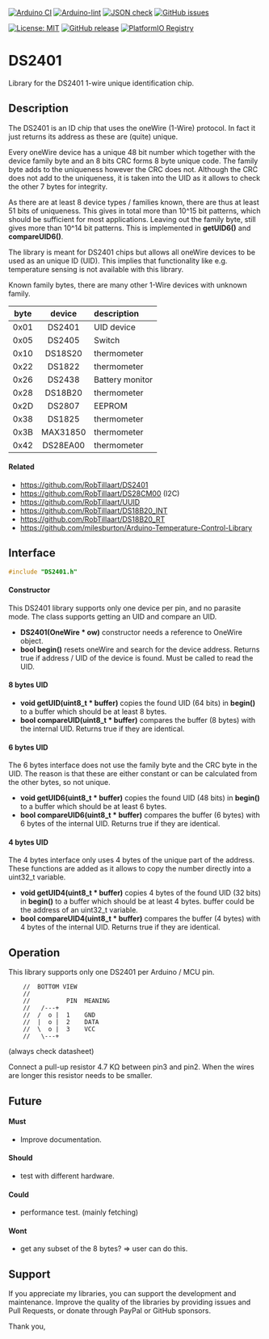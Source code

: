 
[![Arduino CI](https://github.com/RobTillaart/DS2401/workflows/Arduino%20CI/badge.svg)](https://github.com/marketplace/actions/arduino_ci)
[![Arduino-lint](https://github.com/RobTillaart/DS2401/actions/workflows/arduino-lint.yml/badge.svg)](https://github.com/RobTillaart/DS2401/actions/workflows/arduino-lint.yml)
[![JSON check](https://github.com/RobTillaart/DS2401/actions/workflows/jsoncheck.yml/badge.svg)](https://github.com/RobTillaart/DS2401/actions/workflows/jsoncheck.yml)
[![GitHub issues](https://img.shields.io/github/issues/RobTillaart/DS2401.svg)](https://github.com/RobTillaart/DS2401/issues)

[![License: MIT](https://img.shields.io/badge/license-MIT-green.svg)](https://github.com/RobTillaart/DS2401/blob/master/LICENSE)
[![GitHub release](https://img.shields.io/github/release/RobTillaart/DS2401.svg?maxAge=3600)](https://github.com/RobTillaart/DS2401/releases)
[![PlatformIO Registry](https://badges.registry.platformio.org/packages/robtillaart/library/DS2401.svg)](https://registry.platformio.org/libraries/robtillaart/DS2401)


# DS2401

Library for the DS2401 1-wire unique identification chip.


## Description

The DS2401 is an ID chip that uses the oneWire (1-Wire) protocol. 
In fact it just returns its address as these are (quite) unique.

Every oneWire device has a unique 48 bit number which together with
the device family byte and an 8 bits CRC forms 8 byte unique code.
The family byte adds to the uniqueness however the CRC does not.
Although the CRC does not add to the uniqueness, it is taken into
the UID as it allows to check the other 7 bytes for integrity.

As there are at least 8 device types / families known, there are 
thus at least 51 bits of uniqueness.
This gives in total more than 10^15 bit patterns, which should be 
sufficient for most applications.
Leaving out the family byte, still gives more than 10^14 bit patterns.
This is implemented in **getUID6()** and **compareUID6()**.

The library is meant for DS2401 chips but allows all oneWire devices
to be used as an unique ID (UID). This implies that functionality
like e.g. temperature sensing is not available with this library.

Known family bytes, there are many other 1-Wire devices with unknown family.

|  byte  |  device    |  description  |
|:------:|:----------:|:--------------|
|  0x01  |  DS2401    |  UID device
|  0x05  |  DS2405    |  Switch
|  0x10  |  DS18S20   |  thermometer
|  0x22  |  DS1822    |  thermometer
|  0x26  |  DS2438    |  Battery monitor
|  0x28  |  DS18B20   |  thermometer
|  0x2D  |  DS2807    |  EEPROM
|  0x38  |  DS1825    |  thermometer
|  0x3B  |  MAX31850  |  thermometer
|  0x42  |  DS28EA00  |  thermometer


#### Related

- https://github.com/RobTillaart/DS2401
- https://github.com/RobTillaart/DS28CM00    (I2C)
- https://github.com/RobTillaart/UUID
- https://github.com/RobTillaart/DS18B20_INT
- https://github.com/RobTillaart/DS18B20_RT
- https://github.com/milesburton/Arduino-Temperature-Control-Library


## Interface

```cpp
#include "DS2401.h"
```

#### Constructor

This DS2401 library supports only one device per pin, and no parasite mode.
The class supports getting an UID and compare an UID.

- **DS2401(OneWire \* ow)** constructor needs a reference to OneWire object.
- **bool begin()** resets oneWire and search for the device address. 
Returns true if address / UID of the device is found.
Must be called to read the UID.


#### 8 bytes UID

- **void getUID(uint8_t \* buffer)** copies the found UID (64 bits) in 
**begin()** to a buffer which should be at least 8 bytes.
- **bool compareUID(uint8_t \* buffer)** compares the buffer (8 bytes) 
with the internal UID. Returns true if they are identical.


#### 6 bytes UID

The 6 bytes interface does not use the family byte and the CRC byte in the UID.
The reason is that these are either constant or can be calculated from the other
bytes, so not unique.

- **void getUID6(uint8_t \* buffer)** copies the found UID (48 bits) in 
**begin()** to a buffer which should be at least 6 bytes.
- **bool compareUID6(uint8_t \* buffer)** compares the buffer (6 bytes) 
with 6 bytes of the internal UID.
Returns true if they are identical.


#### 4 bytes UID

The 4 bytes interface only uses 4 bytes of the unique part of the address.
These functions are added as it allows to copy the number directly into a
uint32_t variable.

- **void getUID4(uint8_t \* buffer)** copies 4 bytes of the found UID (32 bits) in 
**begin()** to a buffer which should be at least 4 bytes.
buffer could be the address of an uint32_t variable.
- **bool compareUID4(uint8_t \* buffer)** compares the buffer (4 bytes) 
with 4 bytes of the internal UID.
Returns true if they are identical.


## Operation

This library supports only one DS2401 per Arduino / MCU pin.

```
    //  BOTTOM VIEW
    //
    //          PIN  MEANING
    //   /---+
    //  /  o |  1    GND
    //  |  o |  2    DATA
    //  \  o |  3    VCC
    //   \---+
```
(always check datasheet)

Connect a pull-up resistor 4.7 KΩ between pin3 and pin2. 
When the wires are longer this resistor needs to be smaller.


## Future

#### Must

- Improve documentation.

#### Should

- test with different hardware.

#### Could

- performance test. (mainly fetching)

#### Wont

- get any subset of the 8 bytes? => user can do this.


## Support

If you appreciate my libraries, you can support the development and maintenance.
Improve the quality of the libraries by providing issues and Pull Requests, or
donate through PayPal or GitHub sponsors.

Thank you,

